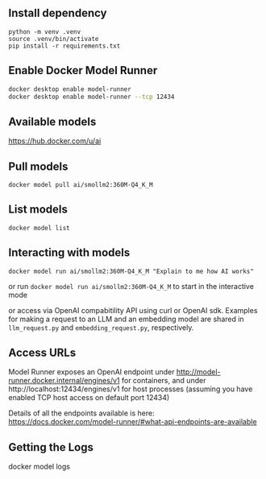 ## Install dependency
```
python -m venv .venv
source .venv/bin/activate
pip install -r requirements.txt
```

## Enable Docker Model Runner
```bash
docker desktop enable model-runner
docker desktop enable model-runner --tcp 12434
```

## Available models
https://hub.docker.com/u/ai

## Pull models
`docker model pull ai/smollm2:360M-Q4_K_M`

## List models
`docker model list`

## Interacting with models
`docker model run ai/smollm2:360M-Q4_K_M "Explain to me how AI works"`

or run `docker model run ai/smollm2:360M-Q4_K_M` to start in the interactive mode

or access via OpenAI compabitility API using curl or OpenAI sdk. 
Examples for making a request to an LLM and an embedding model are shared in `llm_request.py` and `embedding_request.py`, respectively.

## Access URLs

Model Runner exposes an OpenAI endpoint 
under http://model-runner.docker.internal/engines/v1 for containers, 
and under http://localhost:12434/engines/v1 for host processes (assuming you have enabled TCP host access on default port 12434)

Details of all the endpoints available is here: https://docs.docker.com/model-runner/#what-api-endpoints-are-available

## Getting the Logs 
docker model logs